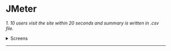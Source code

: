 # JMeter

*1. 10 users visit the site within 20 seconds and summary is written in .csv file.*

<details>
  <summary>Screens</summary>
  
  ![JMeter](https://github.com/Meiliger/JMeter/blob/main/Data/1/Thread%20Group.png)
  ![JMeter](https://github.com/Meiliger/JMeter/blob/main/Data/1/HTTP%20request.png)
  ![JMeter](https://github.com/Meiliger/JMeter/blob/main/Data/1/View%20Results%20Tree.png)
  ![JMeter](https://github.com/Meiliger/JMeter/blob/main/Data/1/View%20results%20in%20table.png)
  ![JMeter](https://github.com/Meiliger/JMeter/blob/main/Data/1/Summary%20report.png)
  ![JMeter](https://github.com/Meiliger/JMeter/blob/main/Data/1/Simple%20data%20writer.png)
</details>

***

